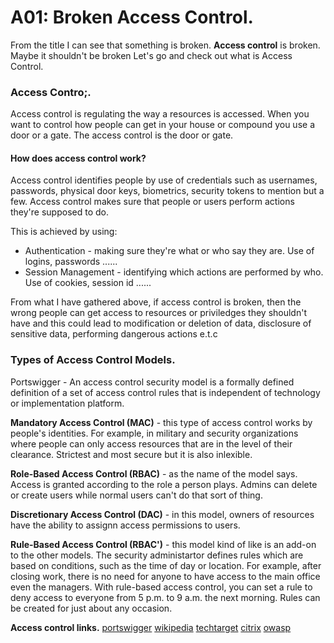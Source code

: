 # A01: Broken Access Control.

From the title I can see that something is broken. **Access control** is broken. Maybe it shouldn't be broken Let's go and check out what is Access Control.

### Access Contro;.
Access control is regulating the way a resources is accessed. When you want to control how people can get in your house or compound you use a door or a gate. The access control is the door or gate.

#### How does access control work?
Access control identifies people by use of credentials such as usernames, passwords, physical door keys, biometrics, security tokens to mention but a few. Access control makes sure that people or users perform actions they're supposed to do.

This is achieved by using:
* Authentication - making sure they're what or who say they are. Use of logins, passwords ......
* Session Management - identifying which actions are performed by who. Use of cookies, session id ......

From what I have gathered above, if access control is broken, then the wrong people can get access to resources or priviledges they shouldn't have and this could lead to modification or deletion of data, disclosure of sensitive data, performing dangerous actions e.t.c

### Types of Access Control Models.
Portswigger - An access control security model is a formally defined definition of a set of access control rules that is independent of technology or implementation platform.

**Mandatory Access Control (MAC)** - this type of access control works by people's identities. For example, in military and security organizations where people can only access resources that are in the level of their clearance. Strictest and most secure but it is also inlexible.

**Role-Based Access Control (RBAC)** - as the name of the model says. Access is granted according to the role a person plays. Admins can delete or create users while normal users can't do that sort of thing.

**Discretionary Access Control (DAC)** - in this model, owners of resources have the ability to assignn access permissions to users.

**Rule-Based Access Control (RBAC')** - this model kind of like is an add-on to the other models. The security administartor defines rules which are based on conditions, such as the time of day or location. For example, after closing work, there is no need for anyone to have access to the main office even the managers. With rule-based access control, you can set a rule to deny access to everyone from 5 p.m. to 9 a.m. the next morning. Rules can be created for just about any occasion.

**Access control links.**
[portswigger](https://portswigger.net/web-security/access-control)
[wikipedia](https://en.wikipedia.org/wiki/Access_control)
[techtarget](https://www.techtarget.com/searchsecurity/definition/access-control)
[citrix](https://www.citrix.com/solutions/secure-access/what-is-access-control.html)
[owasp](https://owasp.org/Top10/A01_2021-Broken_Access_Control/)
